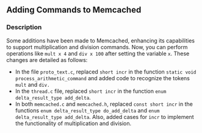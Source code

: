 ## Adding Commands to Memcached

### Description

Some additions have been made to Memcached, enhancing its capabilities to support multiplication and division commands. Now, you can perform operations like `mult x 4` and `div x 100` after setting the variable `x`. These changes are detailed as follows:

- In the file `proto_text.c`, replaced `short incr` in the function `static void process_arithmetic_command` and added code to recognize the tokens `mult` and `div.`
- In the `thread.c` file, replaced `short incr` in the function `enum delta_result_type add_delta`.
- In both `memcached.c` and `memcached.h`, replaced `const short incr` in the functions `enum delta_result_type do_add_delta` and `enum delta_result_type add_delta`. Also, added cases for `incr` to implement the functionality of multiplication and division.